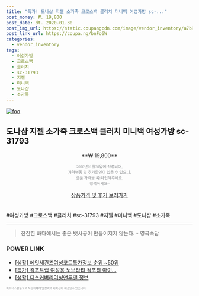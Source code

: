 ```yaml
--- 
title: "특가! 도나샵 지젤 소가죽 크로스백 클러치 미니백 여성가방 sc-..." 
post_money: ₩. 19,800 
post_date: dt. 2020.01.30 
post_img_url: https://static.coupangcdn.com/image/vendor_inventory/a7b9/710f0ec8198f1fe1a2557a6a5d567c421f774640887994c47568de2b3bcd.jpg 
post_link_url: https://coupa.ng/bnFo6W 
categories: 
  - vendor_inventory 
tags: 
  - 여성가방 
  - 크로스백 
  - 클러치 
  - sc-31793 
  - 지젤 
  - 미니백 
  - 도나샵 
  - 소가죽 
--- 
```

[![foo](https://static.coupangcdn.com/image/vendor_inventory/a7b9/710f0ec8198f1fe1a2557a6a5d567c421f774640887994c47568de2b3bcd.jpg)](https://coupa.ng/bnFo6W) 

## 도나샵 지젤 소가죽 크로스백 클러치 미니백 여성가방 sc-31793 
<p style="text-align: center;">**₩ 19,800**</p> 
<p style="text-align: center;"><span style="color: #898c8f; font-family: Georgia,Times,serif; font-size: 0.75em;">2020년01월30일에 작성되어, <br>가격변동 및 추가할인이 있을 수 있으니,<br> 상품 가격을 꼭!확인해주세요.<br>행복하세요~</span> 
</p>	 
<div markdown="0" style="text-align: center;"><a href="https://coupa.ng/bnFo6W" class="btn btn--success">상품가격 및 후기 보러가기</a></div> 
<br><br> 
  #여성가방 #크로스백 #클러치 #sc-31793 #지젤 #미니백 #도나샵 #소가죽 
<hr> 

> 잔잔한 바다에서는 좋은 뱃사공이 만들어지지 않는다. - 영국속담 


### POWER LINK

* <a href="https://blog.naver.com/fasyy4321/221773548494" target="_blank"> [생활] 에잇세컨즈여성코트특가정보 순위 ~50위</a>
* <a href="https://blog.naver.com/santokki14/221789767775" target="_blank">[특가] 컴포트랩 여성용 노브라티 컴포티 아이...</a>
* <a href="https://blog.naver.com/fasyy4321/221762473768" target="_blank"> [생활] 디스커버리여성맨투맨 정보 </a>

<span style="color: #898c8f; font-family: Georgia,Times,serif; font-size: 0.55em;">파트너스활동으로 작성자에게 일정액의 커미션이 제공될수 있습니다.</span> 
